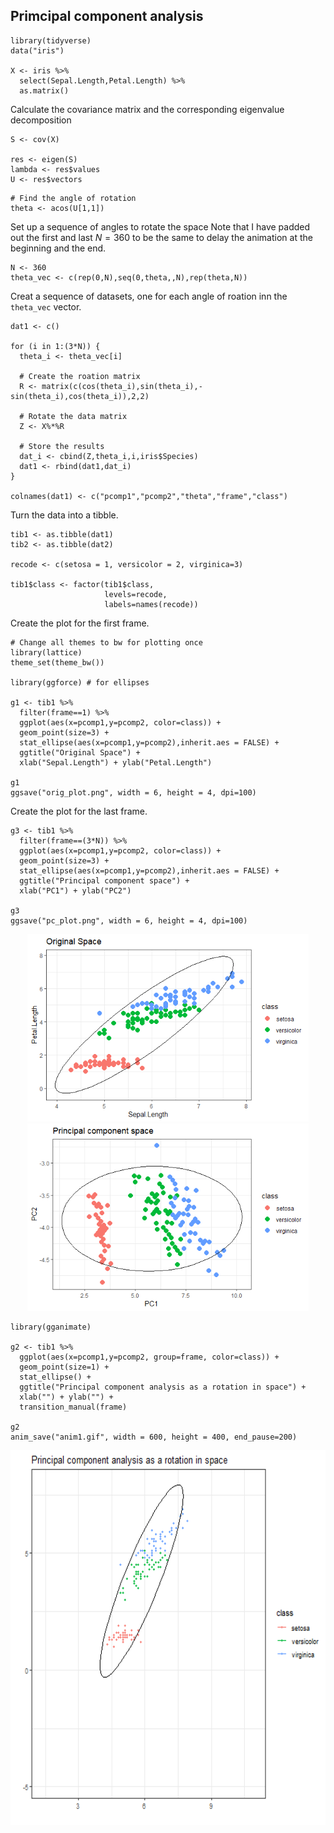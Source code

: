  
## Primcipal component analysis



```{r}
library(tidyverse)
data("iris")

X <- iris %>% 
  select(Sepal.Length,Petal.Length) %>%
  as.matrix()
```

Calculate the covariance matrix and the corresponding 
eigenvalue decomposition

```{r}
S <- cov(X)

res <- eigen(S)
lambda <- res$values
U <- res$vectors
```

```{r}
# Find the angle of rotation
theta <- acos(U[1,1])  
```


Set up a sequence of angles to rotate the space
Note that I have padded out the first and last $N=360$
to be the same to delay the animation at the beginning and
the end.

```{r}
N <- 360
theta_vec <- c(rep(0,N),seq(0,theta,,N),rep(theta,N))
```

Creat a sequence of datasets, one for each angle of roation
inn the `theta_vec` vector.

```{r}
dat1 <- c()

for (i in 1:(3*N)) {
  theta_i <- theta_vec[i]
  
  # Create the roation matrix
  R <- matrix(c(cos(theta_i),sin(theta_i),-sin(theta_i),cos(theta_i)),2,2)
  
  # Rotate the data matrix
  Z <- X%*%R
  
  # Store the results
  dat_i <- cbind(Z,theta_i,i,iris$Species)
  dat1 <- rbind(dat1,dat_i)  
}

colnames(dat1) <- c("pcomp1","pcomp2","theta","frame","class")
```

Turn the data into a tibble.

```{r}
tib1 <- as.tibble(dat1)
tib2 <- as.tibble(dat2)

recode <- c(setosa = 1, versicolor = 2, virginica=3)

tib1$class <- factor(tib1$class,
                     levels=recode,
                     labels=names(recode))
```

Create the plot for the first frame.

```{r}
# Change all themes to bw for plotting once
library(lattice)
theme_set(theme_bw())

library(ggforce) # for ellipses

g1 <- tib1 %>%
  filter(frame==1) %>%
  ggplot(aes(x=pcomp1,y=pcomp2, color=class)) +
  geom_point(size=3) +
  stat_ellipse(aes(x=pcomp1,y=pcomp2),inherit.aes = FALSE) +
  ggtitle("Original Space") +
  xlab("Sepal.Length") + ylab("Petal.Length") 

g1
ggsave("orig_plot.png", width = 6, height = 4, dpi=100)
```

Create the plot for the last frame.

```{r}
g3 <- tib1 %>%
  filter(frame==(3*N)) %>%
  ggplot(aes(x=pcomp1,y=pcomp2, color=class)) +
  geom_point(size=3) +
  stat_ellipse(aes(x=pcomp1,y=pcomp2),inherit.aes = FALSE) + 
  ggtitle("Principal component space") +
  xlab("PC1") + ylab("PC2")

g3
ggsave("pc_plot.png", width = 6, height = 4, dpi=100)
```

<center> 
<img src="./orig_plot.png" height="300"/> 
<img src="./pc_plot.png" height="300"/>
</center>

```{r}
library(gganimate)

g2 <- tib1 %>%
  ggplot(aes(x=pcomp1,y=pcomp2, group=frame, color=class)) +
  geom_point(size=1) +
  stat_ellipse() + 
  ggtitle("Principal component analysis as a rotation in space") +
  xlab("") + ylab("") +
  transition_manual(frame)
  
g2 
anim_save("anim1.gif", width = 600, height = 400, end_pause=200)
```

<center> 
<img src="./anim1.gif" height="600" width="800"/>
</center>

